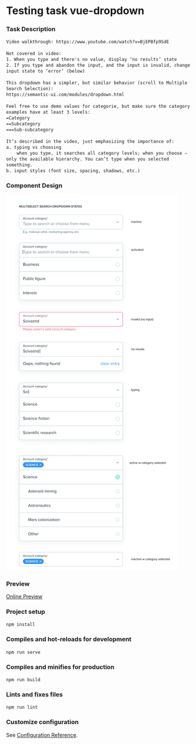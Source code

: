 # Testing task vue-dropdown 


### Task Description
```
Video walkthrough: https://www.youtube.com/watch?v=BjEPBfp9SdE

Not covered in video:
1. When you type and there's no value, display ‘no results’ state
2. If you type and abandon the input, and the input is invalid, change input state to ‘error’ (below)

This dropdown has a simpler, but similar behavior (scroll to Multiple Search Selection):
https://semantic-ui.com/modules/dropdown.html

Feel free to use demo values for categorie, but make sure the category examples have at least 3 levels:
=Category
==Subcategory
===Sub-subcategory

It’s described in the video, just emphasizing the importance of: 
a. typing vs choosing
    when you type, it searches all category levels; when you choose – only the available hierarchy. You can’t type when you selected something.  
b. input styles (font size, spacing, shadows, etc.)
```

### Component Design
![](images/vue-dropdown-design.png)

### Preview
[Online Preview](https://goofy-brahmagupta-632dbf.netlify.app)

### Project setup
```
npm install
```

### Compiles and hot-reloads for development
```
npm run serve
```

### Compiles and minifies for production
```
npm run build
```

### Lints and fixes files
```
npm run lint
```

### Customize configuration
See [Configuration Reference](https://cli.vuejs.org/config/).

